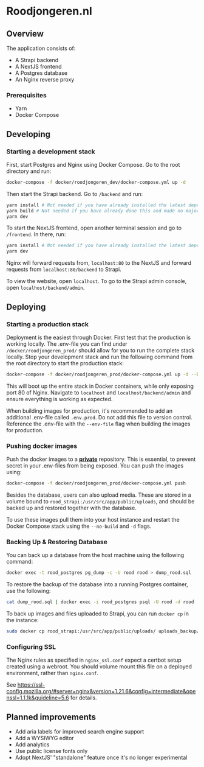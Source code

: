 # Roodjongeren.nl

## Overview

The application consists of:

- A Strapi backend
- A NextJS frontend
- A Postgres database
- An Nginx reverse proxy

### Prerequisites

- Yarn
- Docker Compose

## Developing

### Starting a development stack

First, start Postgres and Nginx using Docker Compose. Go to the root directory and run:

```bash
docker-compose -f docker/roodjongeren_dev/docker-compose.yml up -d
```

Then start the Strapi backend. Go to `/backend` and run:

```bash
yarn install # Not needed if you have already installed the latest dependencies
yarn build # Not needed if you have already done this and made no major changes
yarn dev
```

To start the NextJS frontend, open another terminal session and go to `/frontend`. In there, run:

```bash
yarn install # Not needed if you have already installed the latest dependencies
yarn dev
```

Nginx will forward requests from, `localhost:80` to the NextJS and forward requests from `localhost:80/backend` to
Strapi.

To view the website, open `localhost`. To go to the Strapi admin console, open `localhost/backend/admin`.

## Deploying

### Starting a production stack

Deployment is the easiest through Docker. First test that the production is working locally. The .env-file you can find
under `/docker/roodjongeren_prod/` should allow for you to run the complete stack locally. Stop your development stack
and run the following command from the root directory to start the production stack:

```bash
docker-compose -f docker/roodjongeren_prod/docker-compose.yml up -d --build
```

This will boot up the entire stack in Docker containers, while only exposing port 80 of Nginx. Navigate to `localhost`
and `localhost/backend/admin` and ensure everything is working as expected.

When building images for production, it's recommended to add an additional .env-file called `.env.prod`. Do not add this
file to version control. Reference the .env-file with the `--env-file` flag when building the images for production.

### Pushing docker images

Push the docker images to a <ins>**private**</ins> repository. This is essential, to prevent secret in your .env-files
from being exposed. You can push the images using:

```bash
docker-compose -f docker/roodjongeren_prod/docker-compose.yml push
```

Besides the database, users can also upload media. These are stored in a volume bound
to `rood_strapi:/usr/src/app/public/uploads`, and should be backed up and restored together with the database.

To use these images pull them into your host instance and restart the Docker Compose stack using the `--no-build`
and `-d` flags.

### Backing Up & Restoring Database

You can back up a database from the host machine using the following command:

```bash
docker exec -t rood_postgres pg_dump -c -U rood rood > dump_rood.sql
```

To restore the backup of the database into a running Postgres container, use the following:

```bash
cat dump_rood.sql | docker exec -i rood_postgres psql -U rood -d rood
```

To back up images and files uploaded to Strapi, you can run `docker cp` in the instance:

```bash
sudo docker cp rood_strapi:/usr/src/app/public/uploads/ uploads_backup/
```

### Configuring SSL

The Nginx rules as specified in `nginx_ssl.conf` expect a certbot setup created using a webroot. You should volume mount
this file on a deployed environment, rather than `nginx.conf`.

See https://ssl-config.mozilla.org/#server=nginx&version=1.21.6&config=intermediate&openssl=1.1.1k&guideline=5.6 for
details.

## Planned improvements

- Add aria labels for improved search engine support
- Add a WYSIWYG editor
- Add analytics
- Use public license fonts only
- Adopt NextJS' "standalone" feature once it's no longer experimental